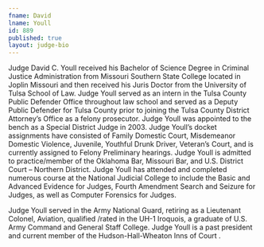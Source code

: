 ```yaml
---
fname: David
lname: Youll
id: 889
published: true
layout: judge-bio
---
```

Judge David C. Youll received his Bachelor of Science Degree in Criminal Justice Administration from Missouri Southern State College located in Joplin Missouri and then received his Juris Doctor from the University of Tulsa School of Law. Judge Youll served as an intern in the Tulsa County Public Defender Office throughout law school and served as a Deputy Public Defender for Tulsa County prior to joining the Tulsa County District Attorney’s Office as a felony prosecutor. Judge Youll was appointed to the bench as a Special District Judge in 2003. Judge Youll’s docket assignments have consisted of Family Domestic Court, Misdemeanor Domestic Violence, Juvenile, Youthful Drunk Driver, Veteran’s Court, and is currently assigned to Felony Preliminary hearings. Judge Youll is admitted to practice/member of the Oklahoma Bar, Missouri Bar, and U.S. District Court – Northern District. Judge Youll has attended and completed numerous course at the National Judicial College to include the Basic and Advanced Evidence for Judges, Fourth Amendment Search and Seizure for Judges, as well as Computer Forensics for Judges. 

Judge Youll served in the Army National Guard, retiring as a Lieutenant Colonel, Aviation, qualified /rated in the UH-1 Iroquois, a graduate of U.S. Army Command and General Staff College. Judge Youll is a past president and current member of the Hudson-Hall-Wheaton Inns of Court .
